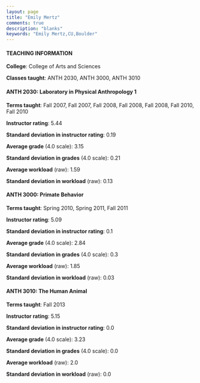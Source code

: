 ```yaml
---
layout: page
title: "Emily Mertz" 
comments: true
description: "blanks"
keywords: "Emily Mertz,CU,Boulder"
---
```

<head>
<script src="https://ajax.googleapis.com/ajax/libs/jquery/2.1.3/jquery.min.js"></script>
<script src="https://dl.dropboxusercontent.com/s/pc42nxpaw1ea4o9/highcharts.js?dl=0"></script>
<!-- <script src="../assets/js/highcharts.js"></script> -->
<style type="text/css">@font-face {
	font-family: "Bebas Neue";
	src: url(https://www.filehosting.org/file/details/544349/BebasNeue Regular.otf) format("opentype");
	}
	h1.Bebas { 
		font-family: "Bebas Neue", Verdana, Tahoma;
	}
</style>
</head>
	   
#### TEACHING INFORMATION

**College**: College of Arts and Sciences

**Classes taught**: ANTH 2030, ANTH 3000, ANTH 3010

#### ANTH 2030: Laboratory in Physical Anthropology 1

**Terms taught**: Fall 2007, Fall 2007, Fall 2008, Fall 2008, Fall 2008, Fall 2010, Fall 2010

**Instructor rating**: 5.44

**Standard deviation in instructor rating**: 0.19

**Average grade** (4.0 scale): 3.15

**Standard deviation in grades** (4.0 scale): 0.21

**Average workload** (raw): 1.59

**Standard deviation in workload** (raw): 0.13

#### ANTH 3000: Primate Behavior

**Terms taught**: Spring 2010, Spring 2011, Fall 2011

**Instructor rating**: 5.09

**Standard deviation in instructor rating**: 0.1

**Average grade** (4.0 scale): 2.84

**Standard deviation in grades** (4.0 scale): 0.3

**Average workload** (raw): 1.85

**Standard deviation in workload** (raw): 0.03

#### ANTH 3010: The Human Animal

**Terms taught**: Fall 2013

**Instructor rating**: 5.15

**Standard deviation in instructor rating**: 0.0

**Average grade** (4.0 scale): 3.23

**Standard deviation in grades** (4.0 scale): 0.0

**Average workload** (raw): 2.0

**Standard deviation in workload** (raw): 0.0

